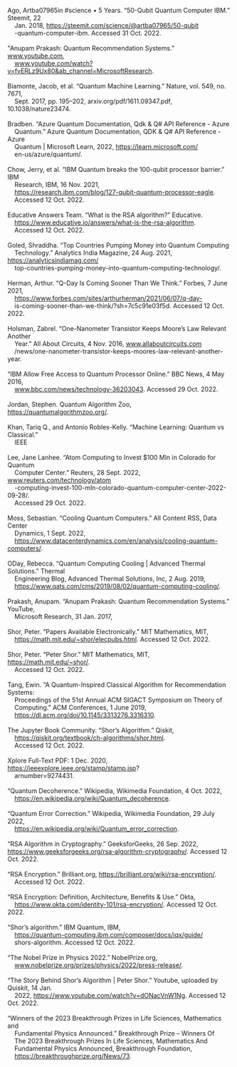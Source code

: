 Ago, Artba07965in #science • 5 Years. “50-Qubit Quantum Computer IBM.” Steemit, 22
<br>&nbsp;&nbsp;&nbsp;&nbsp;Jan. 2018, https://steemit.com/science/@artba07965/50-qubit
<br>&nbsp;&nbsp;&nbsp;&nbsp;-quantum-computer-ibm. Accessed 31 Oct. 2022.
<br><br>
"Anupam Prakash: Quantum Recommendation Systems.” www.youtube.com,
<br>&nbsp;&nbsp;&nbsp;&nbsp;www.youtube.com/watch?v=fvERLz9Ux80&ab_channel=MicrosoftResearch.
<br><br>
Biamonte, Jacob, et al. “Quantum Machine Learning.” Nature, vol. 549, no. 7671,
<br>&nbsp;&nbsp;&nbsp;&nbsp;Sept. 2017, pp. 195–202, arxiv.org/pdf/1611.09347.pdf, 10.1038/nature23474.
<br><br>
Bradben. “Azure Quantum Documentation, Qdk & Q# API Reference - Azure
<br>&nbsp;&nbsp;&nbsp;&nbsp;Quantum.” Azure Quantum Documentation, QDK & Q# API Reference - Azure
<br>&nbsp;&nbsp;&nbsp;&nbsp;Quantum | Microsoft Learn, 2022, https://learn.microsoft.com/
<br>&nbsp;&nbsp;&nbsp;&nbsp;en-us/azure/quantum/. 
<br><br>
Chow, Jerry, et al. “IBM Quantum breaks the 100-qubit processor barrier.” IBM
<br>&nbsp;&nbsp;&nbsp;&nbsp;Research, IBM, 16 Nov. 2021,
<br>&nbsp;&nbsp;&nbsp;&nbsp;https://research.ibm.com/blog/127-qubit-quantum-processor-eagle. 
<br>&nbsp;&nbsp;&nbsp;&nbsp;Accessed 12 Oct. 2022. 
<br><br>
Educative Answers Team. “What is the RSA algorithm?”  Educative.
<br>&nbsp;&nbsp;&nbsp;&nbsp;https://www.educative.io/answers/what-is-the-rsa-algorithm. 
<br>&nbsp;&nbsp;&nbsp;&nbsp;Accessed 12 Oct. 2022. 
<br><br>
Goled, Shraddha. “Top Countries Pumping Money into Quantum Computing
<br>&nbsp;&nbsp;&nbsp;&nbsp;Technology.” Analytics India Magazine, 24 Aug. 2021, https://analyticsindiamag.com/
<br>&nbsp;&nbsp;&nbsp;&nbsp;top-countries-pumping-money-into-quantum-computing-technology/. 
<br><br>
Herman, Arthur. “Q-Day Is Coming Sooner Than We Think.” Forbes, 7 June 2021,
<br>&nbsp;&nbsp;&nbsp;&nbsp;https://www.forbes.com/sites/arthurherman/2021/06/07/q-day-
<br>&nbsp;&nbsp;&nbsp;&nbsp;is-coming-sooner-than-we-think/?sh=7c5c91e03f5d. Accessed 12 Oct. 2022.
<br><br>
Holsman, Zabrel. “One-Nanometer Transistor Keeps Moore’s Law Relevant Another
<br>&nbsp;&nbsp;&nbsp;&nbsp;Year.” All About Circuits, 4 Nov. 2016, www.allaboutcircuits.com
<br>&nbsp;&nbsp;&nbsp;&nbsp;/news/one-nanometer-transistor-keeps-moores-law-relevant-another-year.
<br><br>
“IBM Allow Free Access to Quantum Processor Online.” BBC News, 4 May 2016,
<br>&nbsp;&nbsp;&nbsp;&nbsp;www.bbc.com/news/technology-36203043. Accessed 29 Oct. 2022.
<br><br>
Jordan, Stephen. Quantum Algorithm Zoo, https://quantumalgorithmzoo.org/.
<br><br>
Khan, Tariq Q., and Antonio Robles-Kelly. “Machine Learning: Quantum vs Classical.” 
<br>&nbsp;&nbsp;&nbsp;&nbsp;IEEE
<br><br>
Lee, Jane Lanhee. “Atom Computing to Invest $100 Mln in Colorado for Quantum
<br>&nbsp;&nbsp;&nbsp;&nbsp;Computer Center.” Reuters, 28 Sept. 2022, www.reuters.com/technology/atom
<br>&nbsp;&nbsp;&nbsp;&nbsp;-computing-invest-100-mln-colorado-quantum-computer-center-2022-09-28/. 
<br>&nbsp;&nbsp;&nbsp;&nbsp;Accessed 29 Oct. 2022.
<br><br>
Moss, Sebastian. “Cooling Quantum Computers.” All Content RSS, Data Center
<br>&nbsp;&nbsp;&nbsp;&nbsp;Dynamics, 1 Sept. 2022, <br>&nbsp;&nbsp;&nbsp;&nbsp;https://www.datacenterdynamics.com/en/analysis/cooling-quantum-computers/.
<br><br>
ODay, Rebecca. “Quantum Computing Cooling | Advanced Thermal Solutions.” Thermal
<br>&nbsp;&nbsp;&nbsp;&nbsp;Engineering Blog, Advanced Thermal Solutions, Inc, 2 Aug. 2019,
<br>&nbsp;&nbsp;&nbsp;&nbsp;https://www.qats.com/cms/2019/08/02/quantum-computing-cooling/.
<br><br>
Prakash, Anupam. “Anupam Prakash: Quantum Recommendation Systems.” YouTube,
<br>&nbsp;&nbsp;&nbsp;&nbsp;Microsoft Research, 31 Jan. 2017,
<br><br>
Shor, Peter. “Papers Available Electronically.” MIT Mathematics, MIT,
<br>&nbsp;&nbsp;&nbsp;&nbsp;https://math.mit.edu/~shor/elecpubs.html. Accessed 12 Oct. 2022.
<br><br>
Shor, Peter. “Peter Shor.” MIT Mathematics, MIT, https://math.mit.edu/~shor/.
<br>&nbsp;&nbsp;&nbsp;&nbsp;Accessed 12 Oct. 2022.
<br><br>
Tang, Ewin. “A Quantum-Inspired Classical Algorithm for Recommendation Systems:
<br>&nbsp;&nbsp;&nbsp;&nbsp;Proceedings of the 51st Annual ACM SIGACT Symposium on Theory of 
<br>&nbsp;&nbsp;&nbsp;&nbsp;Computing.” ACM Conferences, 1 June 2019,
<br>&nbsp;&nbsp;&nbsp;&nbsp;https://dl.acm.org/doi/10.1145/3313276.3316310. 
<br><br>
The Jupyter Book Community. “Shor’s Algorithm.” Qiskit,
<br>&nbsp;&nbsp;&nbsp;&nbsp;https://qiskit.org/textbook/ch-algorithms/shor.html. <br>&nbsp;&nbsp;&nbsp;&nbsp;Accessed 12 Oct. 2022.
<br><br>
Xplore Full-Text PDF: 1 Dec. 2020, https://ieeexplore.ieee.org/stamp/stamp.jsp?
<br>&nbsp;&nbsp;&nbsp;&nbsp;arnumber=9274431. ‌
<br><br>
“Quantum Decoherence.” Wikipedia, Wikimedia Foundation, 4 Oct. 2022,
<br>&nbsp;&nbsp;&nbsp;&nbsp;https://en.wikipedia.org/wiki/Quantum_decoherence.
<br><br>
“Quantum Error Correction.” Wikipedia, Wikimedia Foundation, 29 July 2022,
<br>&nbsp;&nbsp;&nbsp;&nbsp;https://en.wikipedia.org/wiki/Quantum_error_correction.
<br><br>
“RSA Algorithm in Cryptography.” GeeksforGeeks, 26 Sep. 2022, https://www.geeksforgeeks.org/rsa-algorithm-cryptography/. Accessed 12 Oct. 2022.
<br><br>
“RSA Encryption.” Brilliant.org, https://brilliant.org/wiki/rsa-encryption/. 
<br>&nbsp;&nbsp;&nbsp;&nbsp;Accessed 12 Oct. 2022.
<br><br>
“RSA Encryption: Definition, Architecture, Benefits & Use.” Okta,
<br>&nbsp;&nbsp;&nbsp;&nbsp;https://www.okta.com/identity-101/rsa-encryption/. Accessed 12 Oct. 2022.
<br><br>
“Shor’s algorithm.” IBM Quantum, IBM,
<br>&nbsp;&nbsp;&nbsp;&nbsp;https://quantum-computing.ibm.com/composer/docs/iqx/guide/
<br>&nbsp;&nbsp;&nbsp;&nbsp;shors-algorithm. Accessed 12 Oct. 2022.
<br><br>
“The Nobel Prize in Physics 2022.” NobelPrize.org,
<br>&nbsp;&nbsp;&nbsp;&nbsp;www.nobelprize.org/prizes/physics/2022/press-release/.
<br><br>
“The Story Behind Shor’s Algorithm | Peter Shor.” Youtube, uploaded by Quiskit, 14 Jan.
<br>&nbsp;&nbsp;&nbsp;&nbsp;2022, https://www.youtube.com/watch?v=dONacVnW1Ng. Accessed 12 Oct. 2022.
<br><br>
“Winners of the 2023 Breakthrough Prizes in Life Sciences, Mathematics and
<br>&nbsp;&nbsp;&nbsp;&nbsp;Fundamental Physics Announced.” Breakthrough Prize – Winners Of 
<br>&nbsp;&nbsp;&nbsp;&nbsp;The 2023 Breakthrough Prizes In Life Sciences, Mathematics And 
<br>&nbsp;&nbsp;&nbsp;&nbsp;Fundamental Physics Announced, Breakthrough
Foundation, 
<br>&nbsp;&nbsp;&nbsp;&nbsp;https://breakthroughprize.org/News/73. 
